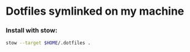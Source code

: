 # Dotfiles symlinked on my machine

### Install with stow:
```bash
stow --target $HOME/.dotfiles .
```
